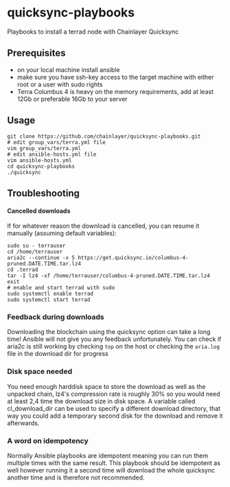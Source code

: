 # quicksync-playbooks
Playbooks to install a terrad node with Chainlayer Quicksync

## Prerequisites
- on your local machine install ansible
- make sure you have ssh-key access to the target machine with either root or a user with sudo rights
- Terra Columbus 4 is heavy on the memory requirements, add at least 12Gb or preferable 16Gb to your server

## Usage
```
git clone https://github.com/chainlayer/quicksync-playbooks.git
# edit group_vars/terra.yml file
vim group_vars/terra.yml
# edit ansible-hosts.yml file
vim ansible-hosts.yml
cd quicksync-playbooks
./quicksync
```

## Troubleshooting

#### Cancelled downloads
If for whatever reason the download is cancelled, you can resume it manually (assuming default variables):
```
sudo su - terrauser
cd /home/terrauser
aria2c --continue -x 5 https://get.quicksync.io/columbus-4-pruned.DATE.TIME.tar.lz4
cd .terrad
tar -I lz4 -xf /home/terrauser/columbus-4-pruned.DATE.TIME.tar.lz4
exit
# enable and start terrad with sudo
sudo systemctl enable terrad
sudo systemctl start terrad
```

### Feedback during downloads
Downloading the blockchain using the quicksync option can take a long time! Ansible will not give you any feedback unfortunately. You can check if aria2c is still working by checking `top` on the host or checking the `aria.log` file in the download dir for progress

### Disk space needed
You need enough harddisk space to store the download as well as the unpacked chain, lz4's compression rate is roughly 30% so you would need at least 2,4 time the download size in disk space. A variable called cl_download_dir can be used to specify a different download directory, that way you could add a temporary second disk for the download and remove it afterwards.

### A word on idempotency
Normally Ansible playbooks are idempotent meaning you can run them multiple times with the same result. This playbook should be idempotent as well however running it a second time will download the whole quicksync another time and is therefore not recommended. 
